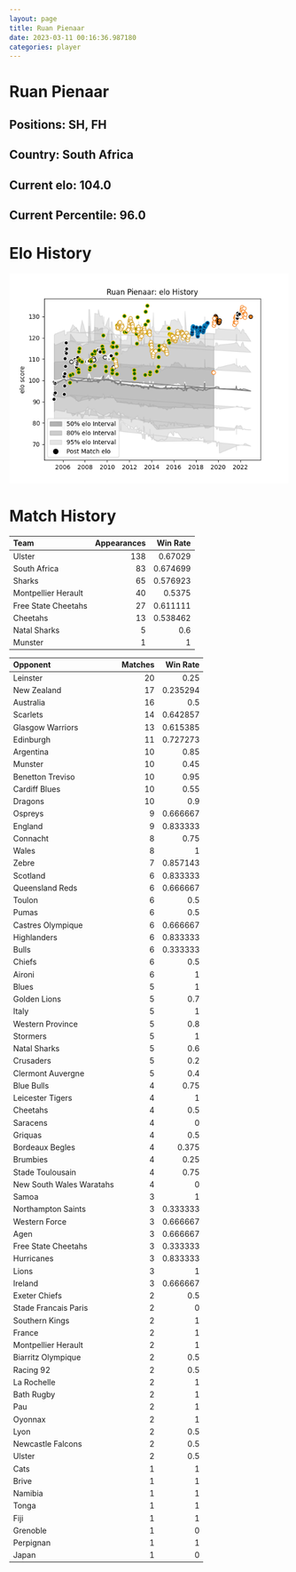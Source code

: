 ```yaml
---  
layout: page  
title: Ruan Pienaar  
date: 2023-03-11 00:16:36.987180  
categories: player  
---
```

# Ruan Pienaar

## Positions: SH, FH

## Country: South Africa

## Current elo: 104.0

## Current Percentile: 96.0

# Elo History


![elo history](history_RuanPienaar.png)
# Match History


| Team                |   Appearances |   Win Rate |
|:--------------------|--------------:|-----------:|
| Ulster              |           138 |   0.67029  |
| South Africa        |            83 |   0.674699 |
| Sharks              |            65 |   0.576923 |
| Montpellier Herault |            40 |   0.5375   |
| Free State Cheetahs |            27 |   0.611111 |
| Cheetahs            |            13 |   0.538462 |
| Natal Sharks        |             5 |   0.6      |
| Munster             |             1 |   1        |

| Opponent                 |   Matches |   Win Rate |
|:-------------------------|----------:|-----------:|
| Leinster                 |        20 |   0.25     |
| New Zealand              |        17 |   0.235294 |
| Australia                |        16 |   0.5      |
| Scarlets                 |        14 |   0.642857 |
| Glasgow Warriors         |        13 |   0.615385 |
| Edinburgh                |        11 |   0.727273 |
| Argentina                |        10 |   0.85     |
| Munster                  |        10 |   0.45     |
| Benetton Treviso         |        10 |   0.95     |
| Cardiff Blues            |        10 |   0.55     |
| Dragons                  |        10 |   0.9      |
| Ospreys                  |         9 |   0.666667 |
| England                  |         9 |   0.833333 |
| Connacht                 |         8 |   0.75     |
| Wales                    |         8 |   1        |
| Zebre                    |         7 |   0.857143 |
| Scotland                 |         6 |   0.833333 |
| Queensland Reds          |         6 |   0.666667 |
| Toulon                   |         6 |   0.5      |
| Pumas                    |         6 |   0.5      |
| Castres Olympique        |         6 |   0.666667 |
| Highlanders              |         6 |   0.833333 |
| Bulls                    |         6 |   0.333333 |
| Chiefs                   |         6 |   0.5      |
| Aironi                   |         6 |   1        |
| Blues                    |         5 |   1        |
| Golden Lions             |         5 |   0.7      |
| Italy                    |         5 |   1        |
| Western Province         |         5 |   0.8      |
| Stormers                 |         5 |   1        |
| Natal Sharks             |         5 |   0.6      |
| Crusaders                |         5 |   0.2      |
| Clermont Auvergne        |         5 |   0.4      |
| Blue Bulls               |         4 |   0.75     |
| Leicester Tigers         |         4 |   1        |
| Cheetahs                 |         4 |   0.5      |
| Saracens                 |         4 |   0        |
| Griquas                  |         4 |   0.5      |
| Bordeaux Begles          |         4 |   0.375    |
| Brumbies                 |         4 |   0.25     |
| Stade Toulousain         |         4 |   0.75     |
| New South Wales Waratahs |         4 |   0        |
| Samoa                    |         3 |   1        |
| Northampton Saints       |         3 |   0.333333 |
| Western Force            |         3 |   0.666667 |
| Agen                     |         3 |   0.666667 |
| Free State Cheetahs      |         3 |   0.333333 |
| Hurricanes               |         3 |   0.833333 |
| Lions                    |         3 |   1        |
| Ireland                  |         3 |   0.666667 |
| Exeter Chiefs            |         2 |   0.5      |
| Stade Francais Paris     |         2 |   0        |
| Southern Kings           |         2 |   1        |
| France                   |         2 |   1        |
| Montpellier Herault      |         2 |   1        |
| Biarritz Olympique       |         2 |   0.5      |
| Racing 92                |         2 |   0.5      |
| La Rochelle              |         2 |   1        |
| Bath Rugby               |         2 |   1        |
| Pau                      |         2 |   1        |
| Oyonnax                  |         2 |   1        |
| Lyon                     |         2 |   0.5      |
| Newcastle Falcons        |         2 |   0.5      |
| Ulster                   |         2 |   0.5      |
| Cats                     |         1 |   1        |
| Brive                    |         1 |   1        |
| Namibia                  |         1 |   1        |
| Tonga                    |         1 |   1        |
| Fiji                     |         1 |   1        |
| Grenoble                 |         1 |   0        |
| Perpignan                |         1 |   1        |
| Japan                    |         1 |   0        |